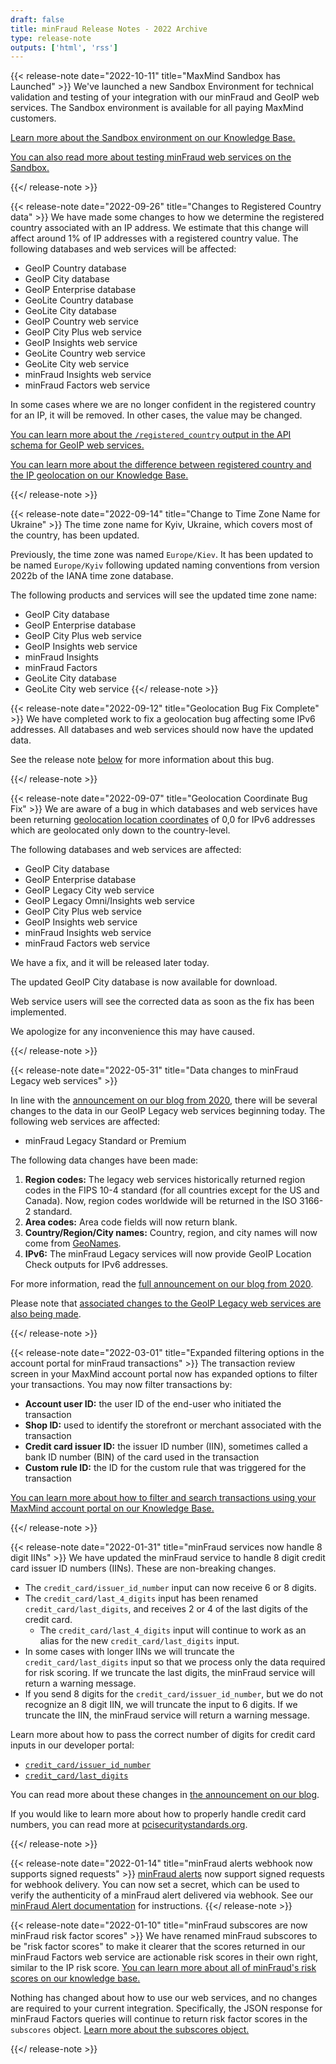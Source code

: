 ```yaml
---
draft: false
title: minFraud Release Notes - 2022 Archive
type: release-note
outputs: ['html', 'rss']
---
```


{{< release-note date="2022-10-11" title="MaxMind Sandbox has Launched" >}}
We've launched a new Sandbox Environment for technical validation and testing of
your integration with our minFraud and GeoIP web services. The Sandbox
environment is available for all paying MaxMind customers.

[Learn more about the Sandbox environment on our Knowledge Base.](https://support.maxmind.com/hc/en-us/sections/8603980533659-Sandbox-Environment)

[You can also read more about testing minFraud web services on the Sandbox.](/minfraud/sandbox-environment)

{{</ release-note >}}

{{< release-note date="2022-09-26" title="Changes to Registered Country data" >}}
We have made some changes to how we determine the registered country associated
with an IP address. We estimate that this change will affect around 1% of IP
addresses with a registered country value. The following databases and web
services will be affected:

- GeoIP Country database
- GeoIP City database
- GeoIP Enterprise database
- GeoLite Country database
- GeoLite City database
- GeoIP Country web service
- GeoIP City Plus web service
- GeoIP Insights web service
- GeoLite Country web service
- GeoLite City web service
- minFraud Insights web service
- minFraud Factors web service

In some cases where we are no longer confident in the registered country for an
IP, it will be removed. In other cases, the value may be changed.

[You can learn more about the `/registered_country` output in the API schema for GeoIP web services.](/geoip/docs/web-services/responses#schema--response--registered-country)

[You can learn more about the difference between registered country and the IP geolocation on our Knowledge Base.](https://support.maxmind.com/hc/en-us/articles/4414762983195-Country-level-and-City-level-Geolocation)

{{</ release-note >}}

{{< release-note date="2022-09-14" title="Change to Time Zone Name for Ukraine" >}}
The time zone name for Kyiv, Ukraine, which covers most of the country,
has been updated.

Previously, the time zone was named `Europe/Kiev`. It has been updated to be
named `Europe/Kyiv` following updated naming conventions from version 2022b of
the IANA time zone database.

The following products and services will see the updated time zone name:

- GeoIP City database
- GeoIP Enterprise database
- GeoIP City Plus web service
- GeoIP Insights web service
- minFraud Insights
- minFraud Factors
- GeoLite City database
- GeoLite City web service
  {{</ release-note >}}

{{< release-note date="2022-09-12" title="Geolocation Bug Fix Complete" >}}
We have completed work to fix a geolocation bug affecting some IPv6
addresses. All databases and web services should now have the
updated data.

See the release note [below](#geolocation-coordinate-bug-fix) for more
information about this bug.

{{</ release-note >}}

{{< release-note date="2022-09-07" title="Geolocation Coordinate Bug Fix" >}}
We are aware of a bug in which databases and web services have been returning
[geolocation location
coordinates](https://support.maxmind.com/hc/en-us/articles/4414877149467-IP-Geolocation-Data#h_01FRRHZZP6RAYSNZTYE4MQ3MWY)
of 0,0 for IPv6 addresses which are geolocated only down to the country-level.

The following databases and web services are affected:

- GeoIP City database
- GeoIP Enterprise database
- GeoIP Legacy City web service
- GeoIP Legacy Omni/Insights web service
- GeoIP City Plus web service
- GeoIP Insights web service
- minFraud Insights web service
- minFraud Factors web service

We have a fix, and it will be released later today.

The updated GeoIP City database is now available for download.

Web service users will see the corrected data as soon as the fix has been
implemented.

We apologize for any inconvenience this may have caused.

{{</ release-note >}}

{{< release-note date="2022-05-31" title="Data changes to minFraud Legacy web services" >}}

In line with the
[announcement on our blog from 2020](https://blog.maxmind.com/2020/06/data-changes-to-geoip-legacy-and-minfraud-legacy-web-services-in-may-2022/),
there will be several changes to the data in our GeoIP Legacy web services
beginning today. The following web services are affected:

- minFraud Legacy Standard or Premium

The following data changes have been made:

1. **Region codes:** The legacy web services historically returned region codes
   in the FIPS 10-4 standard (for all countries except for the US and Canada).
   Now, region codes worldwide will be returned in the ISO 3166-2 standard.
1. **Area codes:** Area code fields will now return blank.
1. **Country/Region/City names:** Country, region, and city names will now come
   from [GeoNames](https://www.geonames.org/).
1. **IPv6:** The minFraud Legacy services will now provide GeoIP Location Check
   outputs for IPv6 addresses.

For more information, read the
[full announcement on our blog from 2020](https://blog.maxmind.com/2020/06/data-changes-to-geoip-legacy-and-minfraud-legacy-web-services-in-may-2022/).

Please note that
[associated changes to the GeoIP Legacy web services are also being made](/geoip/release-notes/2022/#data-changes-to-geoip-legacy-web-services).

{{</ release-note >}}

{{< release-note date="2022-03-01" title="Expanded filtering options in the account portal for minFraud transactions" >}}
The transaction review screen in your MaxMind account portal now has expanded
options to filter your transactions. You may now filter transactions by:

- **Account user ID:** the user ID of the end-user who initiated the transaction
- **Shop ID:** used to identify the storefront or merchant associated with the
  transaction
- **Credit card issuer ID:** the issuer ID number (IIN), sometimes called a bank
  ID number (BIN) of the card used in the transaction
- **Custom rule ID:** the ID for the custom rule that was triggered for the
  transaction

[You can learn more about how to filter and search transactions using your MaxMind account portal on our Knowledge Base.](https://support.maxmind.com/hc/en-us/articles/4408755037851-Search-the-Log-of-my-minFraud-Transactions)

{{</ release-note >}}

{{< release-note date="2022-01-31" title="minFraud services now handle 8 digit IINs" >}}
We have updated the minFraud service to handle 8 digit credit card issuer ID
numbers (IINs). These are non-breaking changes.

- The `credit_card/issuer_id_number` input can now receive 6 or 8 digits.
- The `credit_card/last_4_digits` input has been renamed
  `credit_card/last_digits`, and receives 2 or 4 of the last digits of the
  credit card.
  - The `credit_card/last_4_digits` input will continue to work as an alias for
    the new `credit_card/last_digits` input.
- In some cases with longer IINs we will truncate the `credit_card/last_digits`
  input so that we process only the data required for risk scoring. If we
  truncate the last digits, the minFraud service will return a warning message.
- If you send 8 digits for the `credit_card/issuer_id_number`, but we do not
  recognize an 8 digit IIN, we will truncate the input to 6 digits. If we
  truncate the IIN, the minFraud service will return a warning message.

Learn more about how to pass the correct number of digits for credit card inputs
in our developer portal:

- [`credit_card/issuer_id_number`](/minfraud/api-documentation/requests#schema--request--credit-card__issuer_id_number)
- [`credit_card/last_digits`](/minfraud/api-documentation/requests#schema--request--credit-card__last_digits)

You can read more about these changes in
[the announcement on our blog](https://blog.maxmind.com/2022/01/minfraud-now-supports-8-digit-iins/).

If you would like to learn more about how to properly handle credit card
numbers, you can read more at
[pcisecuritystandards.org](https://pcisecuritystandards.org).

{{</ release-note >}}

{{< release-note date="2022-01-14" title="minFraud alerts webhook now supports signed requests" >}}
[minFraud alerts](/minfraud/alerts) now support
signed requests for webhook delivery. You can now set a secret, which can be
used to verify the authenticity of a minFraud alert delivered via webhook. See
our [minFraud Alert
documentation](/minfraud/alerts#signed-requests)
for instructions.
{{</ release-note >}}

{{< release-note date="2022-01-10" title="minFraud subscores are now minFraud risk factor scores" >}}
We have renamed minFraud subscores to be "risk factor scores" to make it clearer
that the scores returned in our minFraud Factors web service are actionable risk
scores in their own right, similar to the IP risk score. [You can learn more
about all of minFraud's risk scores on our knowledge
base.](https://support.maxmind.com/hc/en-us/articles/4408225354907-Risk-Scores)

Nothing has changed about how to use our web services, and no changes are
required to your current integration. Specifically, the JSON response for
minFraud Factors queries will continue to return risk factor scores in the
`subscores` object.
[Learn more about the subscores object.](/minfraud/api-documentation/responses#schema--response--subscores)

{{</ release-note >}}
